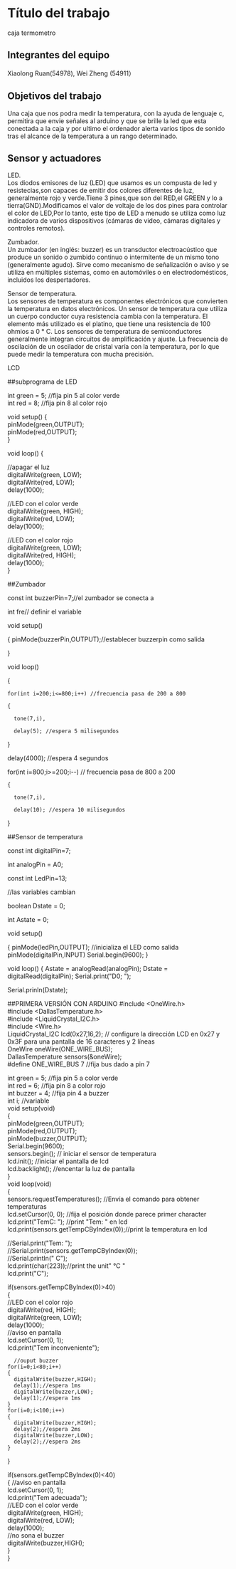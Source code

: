 # Título del trabajo

caja termometro

## Integrantes del equipo
Xiaolong Ruan(54978), Wei Zheng (54911）

## Objetivos del trabajo

Una caja que nos podra medir la temperatura, con la ayuda de lenguaje c, permitira que envie señales al arduino y que se brille la led que esta conectada a la caja y por ultimo el ordenador alerta varios tipos de sonido tras el alcance de la temperatura a un rango determinado.

## Sensor y actuadores

LED.   
Los diodos emisores de luz (LED) que usamos es un compusta de led y resistecias,son capaces de emitir dos colores diferentes de luz, generalmente rojo y verde.Tiene 3 pines,que son del RED,el GREEN y lo a tierra(GND).Modificamos el valor de voltaje de los dos pines para controlar el color de LED,Por lo tanto, este tipo de LED a menudo se utiliza como luz indicadora de varios dispositivos (cámaras de video, cámaras digitales y controles remotos).

Zumbador.   
Un zumbador (en inglés: buzzer) es un transductor electroacústico que produce un sonido o zumbido continuo o intermitente de un mismo tono (generalmente agudo). Sirve como mecanismo de señalización o aviso y se utiliza en múltiples sistemas, como en automóviles o en electrodomésticos, incluidos los despertadores.

Sensor de temperatura.    
Los sensores de temperatura es componentes electrónicos que convierten la temperatura en datos electrónicos. Un sensor de temperatura que utiliza un cuerpo conductor cuya resistencia cambia con la temperatura. El elemento más utilizado es el platino, que tiene una resistencia de 100 ohmios a 0 ° C. Los sensores de temperatura de semiconductores generalmente integran circuitos de amplificación y ajuste. La frecuencia de oscilación de un oscilador de cristal varía con la temperatura, por lo que puede medir la temperatura con mucha precisión.  
 
LCD

##subprograma de LED   


int green = 5; //fija pin 5 al color verde     
int red = 8; //fija pin 8 al color rojo   

void setup() {   
  pinMode(green,OUTPUT);   
  pinMode(red,OUTPUT);   
}

void loop() {

  //apagar el luz   
  digitalWrite(green, LOW);  
  digitalWrite(red, LOW);  
  delay(1000); 

   //LED con el color verde   
  digitalWrite(green, HIGH);  
  digitalWrite(red, LOW);  
  delay(1000); 

  //LED con el color rojo   
  digitalWrite(green, LOW);  
  digitalWrite(red, HIGH);  
  delay(1000);   
}


##Zumbador

const int buzzerPin=7;//el zumbador se conecta a 

int fre// definir el variable

void setup()

  {
  pinMode(buzzerPin,OUTPUT);//establecer buzzerpin como salida
  
  }
 
 void loop()
 
 {
 
    for(int i=200;i<=800;i++) //frecuencia pasa de 200 a 800
    
    {
    
      tone(7,i),
      
      delay(5); //espera 5 milisegundos
  }
  
  delay(4000); //espera 4 segundos
  
  for(int i=800;i>=200;i--) // frecuencia pasa de 800 a 200
  
    
    {
    
      tone(7,i),
      
      delay(10); //espera 10 milisegundos
  }
  
  ##Sensor de temperatura
  
  const int digitalPin=7; 
  
  int analogPin = A0;
  
  const int LedPin=13;
  
 //las variables cambian
 
 boolean Dstate = 0;
 
 int Astate = 0;
 
 void setup()
 
 {
  pinMode(ledPin,OUTPUT); //inicializa el LED como salida
  pinMode(digitalPin,INPUT)
  Serial.begin(9600);
  }
  
void loop()
{
  Astate = analogRead(analogPin);
  Dstate = digitalRead(digitalPin);
  Serial.print("D0; ");
  
  Serial.prinln(Dstate);

##PRIMERA VERSIÓN CON ARDUINO
#include <OneWire.h>  
#include <DallasTemperature.h>  
#include <LiquidCrystal_I2C.h>  
#include <Wire.h>  
LiquidCrystal_I2C lcd(0x27,16,2);  // configure la dirección LCD en 0x27 y 0x3F para una pantalla de 16 caracteres y 2 líneas  
OneWire oneWire(ONE_WIRE_BUS);  
DallasTemperature sensors(&oneWire);  
#define ONE_WIRE_BUS 7 //fija bus dado a pin 7  
  
int green = 5; //fija pin 5 a color verde  
int red = 6; //fija pin 8 a color rojo  
int buzzer = 4; //fija pin 4 a buzzer  
int i;          //variable  
void setup(void)  
{  
  pinMode(green,OUTPUT);  
  pinMode(red,OUTPUT);  
  pinMode(buzzer,OUTPUT);  
  Serial.begin(9600);  
  sensors.begin(); // iniciar el sensor de temperatura  
  lcd.init(); //iniciar el pantalla de lcd  
  lcd.backlight(); //encentar la luz de pantalla  
}  
void loop(void)  
{   
  sensors.requestTemperatures(); //Envía el comando para obtener temperaturas  
  lcd.setCursor(0, 0); //fija el posición donde parece primer character  
  lcd.print("TemC: "); //print "Tem: " en lcd  
  lcd.print(sensors.getTempCByIndex(0));//print la temperatura en lcd  
  
  //Serial.print("Tem: ");  
  //Serial.print(sensors.getTempCByIndex(0));  
  //Serial.println(" C");  
  lcd.print(char(223));//print the unit" ℃ "  
  lcd.print("C");  

    
  if(sensors.getTempCByIndex(0)>40)  
  {   
    //LED con el color rojo  
     digitalWrite(red, HIGH);   
     digitalWrite(green, LOW);    
     delay(1000);   
     //aviso en pantalla  
     lcd.setCursor(0, 1);  
     lcd.print("Tem inconveniente");  
      
      //ouput buzzer  
    for(i=0;i<80;i++)  
    {  
      digitalWrite(buzzer,HIGH);  
      delay(1);//espera 1ms 
      digitalWrite(buzzer,LOW);  
      delay(1);//espera 1ms 
    }  
    for(i=0;i<100;i++)  
    {   
      digitalWrite(buzzer,HIGH);  
      delay(2);//espera 2ms 
      digitalWrite(buzzer,LOW);  
      delay(2);//espera 2ms 
    }  
   }  

 
  if(sensors.getTempCByIndex(0)<40)  
  {
      //aviso en pantalla  
      lcd.setCursor(0, 1);  
      lcd.print("Tem adecuada");  
       //LED con el color verde  
      digitalWrite(green, HIGH);    
      digitalWrite(red, LOW);  
      delay(1000);   
      //no sona el buzzer  
      digitalWrite(buzzer,HIGH);  
  }  
}  

